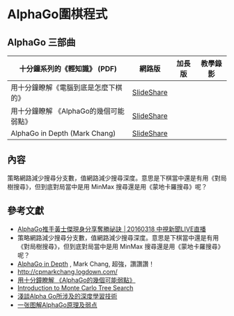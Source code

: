 # AlphaGo圍棋程式

## AlphaGo 三部曲

| 十分鐘系列的《輕知識》 (PDF)  |  網路版  | 加長版 | 教學錄影 | 
|--------|-----------|----|-----|
|  用十分鐘瞭解《電腦到底是怎麼下棋的》  | [SlideShare](http://www.slideshare.net/ccckmit/ss-59361780)   | | |
|  用十分鐘瞭解 《AlphaGo的幾個可能弱點》  | [SlideShare](http://www.slideshare.net/ccckmit/alphago-59482042)   | | |
|  AlphaGo in Depth (Mark Chang)  | [SlideShare](http://www.slideshare.net/ckmarkohchang/alphago-in-depth)   | | |

## 內容

策略網路減少搜尋分支數，值網路減少搜尋深度。意思是下棋當中還是有用《對局樹搜尋》，但到底對局當中是用 MinMax 搜尋還是用《蒙地卡羅搜尋》呢？

## 參考文獻

* [AlphaGo推手黃士傑現身分享奪勝祕訣 │20160318 中視新聞LIVE直播](https://www.youtube.com/watch?v=1fnlIhRSIYU)
 * 策略網路減少搜尋分支數，值網路減少搜尋深度。意思是下棋當中還是有用《對局樹搜尋》，但到底對局當中是用 MinMax 搜尋還是用《蒙地卡羅搜尋》呢？
* [AlphaGo in Depth](http://www.slideshare.net/ckmarkohchang/alphago-in-depth) , Mark Chang, 超強，讚讚讚！
 * <http://cpmarkchang.logdown.com/>
* [用十分鐘瞭解 《AlphaGo的幾個可能弱點》](http://www.slideshare.net/ccckmit/alphago-59482042)
 * [Introduction to Monte Carlo Tree Search](https://jeffbradberry.com/posts/2015/09/intro-to-monte-carlo-tree-search/)
 * [淺談Alpha Go所涉及的深度學習技術](https://dotblogs.com.tw/allanyiin/2016/03/12/222215)
* [一张图解AlphaGo原理及弱点](http://mp.weixin.qq.com/s?__biz=MzIxNjE3MTM5OA%3D%3D&mid=402241411&idx=1&sn=98557fdc359a17af9ab6b1ed7e09854a&scene=2&srcid=0314rM6ivyxIaEMfKIaW167Z&from=timeline&isappinstalled=0#wechat_redirect)